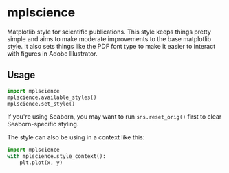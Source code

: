 # mplscience

Matplotlib style for scientific publications. This style keeps things pretty simple and aims to make moderate improvements to the base matplotlib style. It also sets things like the PDF font type to make it easier to interact with figures in Adobe Illustrator.


## Usage

```python
import mplscience
mplscience.available_styles()
mplscience.set_style()
```

If you're using Seaborn, you may want to run `sns.reset_orig()` first to clear Seaborn-specific styling.

The style can also be using in a context like this:

```python
import mplscience
with mplscience.style_context():
    plt.plot(x, y)
```

